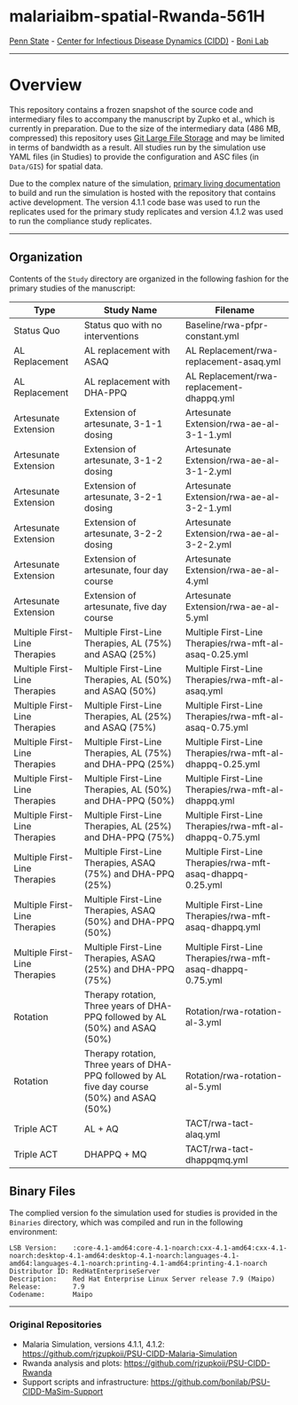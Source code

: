 # malariaibm-spatial-Rwanda-561H

[Penn State](https://www.psu.edu/) - [Center for Infectious Disease Dynamics (CIDD)](https://www.huck.psu.edu/institutes-and-centers/center-for-infectious-disease-dynamics) - [Boni Lab](http://mol.ax/)

---

# Overview

This repository contains a frozen snapshot of the source code and intermediary files to accompany the manuscript by Zupko et al., which is currently in preparation. Due to the size of the intermediary data (486 MB, compressed) this repository uses [Git Large File Storage](https://git-lfs.github.com/) and may be limited in terms of bandwidth as a result. All studies run by the simulation use YAML files (in Studies) to provide the configuration and ASC files (in `Data/GIS`) for spatial data.

Due to the complex nature of the simulation, [primary living documentation](https://github.com/rjzupkoii/PSU-CIDD-Malaria-Simulation) to build and run the simulation is hosted with the repository that contains active development. The version 4.1.1 code base was used to run the replicates used for the primary study replicates and version 4.1.2 was used to run the compliance study replicates.

---

## Organization

Contents of the `Study` directory are organized in the following fashion for the primary studies of the manuscript:

| Type | Study Name | Filename |
| --- | --- | --- |
| Status Quo | Status quo with no interventions | Baseline/rwa-pfpr-constant.yml |
| AL Replacement | AL replacement with ASAQ | AL Replacement/rwa-replacement-asaq.yml |
| AL Replacement | AL replacement with DHA-PPQ | AL Replacement/rwa-replacement-dhappq.yml |
| Artesunate Extension | Extension of artesunate, 3-1-1 dosing | Artesunate Extension/rwa-ae-al-3-1-1.yml |
| Artesunate Extension | Extension of artesunate, 3-1-2 dosing | Artesunate Extension/rwa-ae-al-3-1-2.yml |
| Artesunate Extension | Extension of artesunate, 3-2-1 dosing | Artesunate Extension/rwa-ae-al-3-2-1.yml |
| Artesunate Extension | Extension of artesunate, 3-2-2 dosing | Artesunate Extension/rwa-ae-al-3-2-2.yml |
| Artesunate Extension | Extension of artesunate, four day course | Artesunate Extension/rwa-ae-al-4.yml |
| Artesunate Extension | Extension of artesunate, five day course| Artesunate Extension/rwa-ae-al-5.yml |
| Multiple First-Line Therapies |  Multiple First-Line Therapies, AL (75%) and ASAQ (25%) | Multiple First-Line Therapies/rwa-mft-al-asaq-0.25.yml |
| Multiple First-Line Therapies |  Multiple First-Line Therapies, AL (50%) and ASAQ (50%) | Multiple First-Line Therapies/rwa-mft-al-asaq.yml |
| Multiple First-Line Therapies |  Multiple First-Line Therapies, AL (25%) and ASAQ (75%) | Multiple First-Line Therapies/rwa-mft-al-asaq-0.75.yml |
| Multiple First-Line Therapies |  Multiple First-Line Therapies, AL (75%) and DHA-PPQ (25%) | Multiple First-Line Therapies/rwa-mft-al-dhappq-0.25.yml |
| Multiple First-Line Therapies |  Multiple First-Line Therapies, AL (50%) and DHA-PPQ (50%) | Multiple First-Line Therapies/rwa-mft-al-dhappq.yml |
| Multiple First-Line Therapies |  Multiple First-Line Therapies, AL (25%) and DHA-PPQ (75%) | Multiple First-Line Therapies/rwa-mft-al-dhappq-0.75.yml |
| Multiple First-Line Therapies |  Multiple First-Line Therapies, ASAQ (75%) and DHA-PPQ (25%) | Multiple First-Line Therapies/rwa-mft-asaq-dhappq-0.25.yml |
| Multiple First-Line Therapies |  Multiple First-Line Therapies, ASAQ (50%) and DHA-PPQ (50%) | Multiple First-Line Therapies/rwa-mft-asaq-dhappq.yml |
| Multiple First-Line Therapies |  Multiple First-Line Therapies, ASAQ (25%) and DHA-PPQ (75%) | Multiple First-Line Therapies/rwa-mft-asaq-dhappq-0.75.yml |
| Rotation | Therapy rotation, Three years of DHA-PPQ followed by AL (50%) and ASAQ (50%) | Rotation/rwa-rotation-al-3.yml |
| Rotation | Therapy rotation, Three years of DHA-PPQ followed by AL five day course (50%) and ASAQ (50%) | Rotation/rwa-rotation-al-5.yml |
| Triple ACT | AL + AQ | TACT/rwa-tact-alaq.yml |
| Triple ACT | DHAPPQ + MQ | TACT/rwa-tact-dhappqmq.yml |

## Binary Files

The complied version fo the simulation used for studies is provided in the `Binaries` directory, which was compiled and run in the following environment:

```
LSB Version:    :core-4.1-amd64:core-4.1-noarch:cxx-4.1-amd64:cxx-4.1-noarch:desktop-4.1-amd64:desktop-4.1-noarch:languages-4.1-amd64:languages-4.1-noarch:printing-4.1-amd64:printing-4.1-noarch
Distributor ID: RedHatEnterpriseServer
Description:    Red Hat Enterprise Linux Server release 7.9 (Maipo)
Release:        7.9
Codename:       Maipo
```

---

### Original Repositories
- Malaria Simulation, versions 4.1.1, 4.1.2: https://github.com/rjzupkoii/PSU-CIDD-Malaria-Simulation
- Rwanda analysis and plots: https://github.com/rjzupkoii/PSU-CIDD-Rwanda
- Support scripts and infrastructure: https://github.com/bonilab/PSU-CIDD-MaSim-Support
